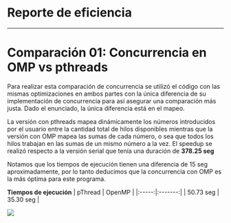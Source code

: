 # Reporte de eficiencia
---

# Comparación 01: Concurrencia en OMP vs pthreads

Para realizar esta comparación de concurrencia se utilizó el código con las mismas optimizaciones en ambos partes con la única diferencia de su implementación de concurrencia para así asegurar una comparación más justa. Dado el enunciado, la única diferencia está en el mapeo. 

La versión con pthreads mapea dinámicamente los números introducidos por el usuario entre la cantidad total de hilos disponibles mientras que la versión con OMP mapea las sumas de cada número, o sea que todos los hilos trabajan en las sumas de un mismo número a la vez. El speedup se realizó respecto a la versión serial que tenía una duración de **378.25 seg**

Notamos que los tiempos de ejecución tienen una diferencia de 15 seg aproximadamente, por lo tanto deducimos que la concurrencia con OMP es la más óptima para este programa.

**Tiempos de ejecución**
| pThread | OpenMP |
|:-----:|:-------:|
| 50.73 seg  | 35.30 seg  |

![](https://i.imgur.com/ELz3ZHr.png)
